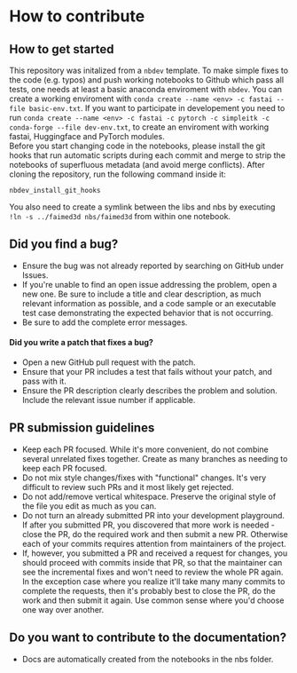 # How to contribute

## How to get started

This repository was initalized from a `nbdev` template. To make simple fixes to the code (e.g. typos) and push working notebooks to Github which pass all tests, one needs at least a basic anaconda enviroment with `nbdev`.
You can create a working enviroment with `conda create --name <env> -c fastai --file basic-env.txt`. If you want to participate in developement you need to run `conda create --name <env> -c fastai -c pytorch -c simpleitk -c conda-forge --file dev-env.txt`, to create an enviroment with working fastai, Huggingface and PyTorch modules.  
Before you start changing code in the notebooks, please install the git hooks that run automatic scripts during each commit and merge to strip the notebooks of superfluous metadata (and avoid merge conflicts). After cloning the repository, run the following command inside it:

```
nbdev_install_git_hooks
```
You also need to create a symlink between the libs and nbs by executing `!ln -s ../faimed3d nbs/faimed3d` from within one notebook. 

## Did you find a bug?

* Ensure the bug was not already reported by searching on GitHub under Issues.
* If you're unable to find an open issue addressing the problem, open a new one. Be sure to include a title and clear description, as much relevant information as possible, and a code sample or an executable test case demonstrating the expected behavior that is not occurring.
* Be sure to add the complete error messages.

#### Did you write a patch that fixes a bug?

* Open a new GitHub pull request with the patch.
* Ensure that your PR includes a test that fails without your patch, and pass with it.
* Ensure the PR description clearly describes the problem and solution. Include the relevant issue number if applicable.

## PR submission guidelines

* Keep each PR focused. While it's more convenient, do not combine several unrelated fixes together. Create as many branches as needing to keep each PR focused.
* Do not mix style changes/fixes with "functional" changes. It's very difficult to review such PRs and it most likely get rejected.
* Do not add/remove vertical whitespace. Preserve the original style of the file you edit as much as you can.
* Do not turn an already submitted PR into your development playground. If after you submitted PR, you discovered that more work is needed - close the PR, do the required work and then submit a new PR. Otherwise each of your commits requires attention from maintainers of the project.
* If, however, you submitted a PR and received a request for changes, you should proceed with commits inside that PR, so that the maintainer can see the incremental fixes and won't need to review the whole PR again. In the exception case where you realize it'll take many many commits to complete the requests, then it's probably best to close the PR, do the work and then submit it again. Use common sense where you'd choose one way over another.

## Do you want to contribute to the documentation?

* Docs are automatically created from the notebooks in the nbs folder.

